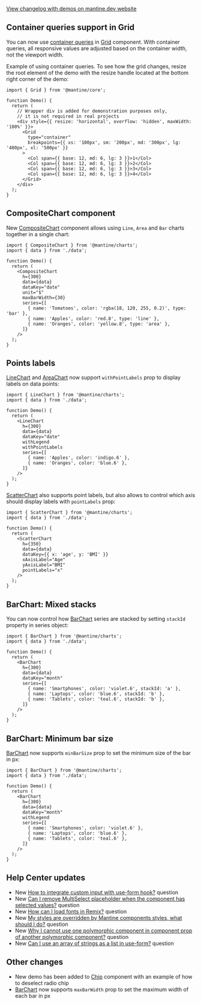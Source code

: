 [View changelog with demos on mantine.dev website](https://mantine.dev/changelog/7-13-0)

## Container queries support in Grid

You can now use [container queries](https://developer.mozilla.org/en-US/docs/Web/CSS/CSS_containment/Container_queries)
in [Grid](https://mantine.dev/core/grid) component. With container queries, all responsive values
are adjusted based on the container width, not the viewport width.

Example of using container queries. To see how the grid changes, resize the root element
of the demo with the resize handle located at the bottom right corner of the demo:

```tsx
import { Grid } from '@mantine/core';

function Demo() {
  return (
    // Wrapper div is added for demonstration purposes only,
    // it is not required in real projects
    <div style={{ resize: 'horizontal', overflow: 'hidden', maxWidth: '100%' }}>
      <Grid
        type="container"
        breakpoints={{ xs: '100px', sm: '200px', md: '300px', lg: '400px', xl: '500px' }}
      >
        <Col span={{ base: 12, md: 6, lg: 3 }}>1</Col>
        <Col span={{ base: 12, md: 6, lg: 3 }}>2</Col>
        <Col span={{ base: 12, md: 6, lg: 3 }}>3</Col>
        <Col span={{ base: 12, md: 6, lg: 3 }}>4</Col>
      </Grid>
    </div>
  );
}
```

## CompositeChart component

New [CompositeChart](https://mantine.dev/charts/composite-chart) component allows using `Line`, `Area` and `Bar` charts together in a single chart:

```tsx
import { CompositeChart } from '@mantine/charts';
import { data } from './data';

function Demo() {
  return (
    <CompositeChart
      h={300}
      data={data}
      dataKey="date"
      unit="$"
      maxBarWidth={30}
      series={[
        { name: 'Tomatoes', color: 'rgba(18, 120, 255, 0.2)', type: 'bar' },
        { name: 'Apples', color: 'red.8', type: 'line' },
        { name: 'Oranges', color: 'yellow.8', type: 'area' },
      ]}
    />
  );
}
```

## Points labels

[LineChart](https://mantine.dev/charts/line-chart) and [AreaChart](https://mantine.dev/charts/area-chart) now support `withPointLabels` prop to display labels on data points:

```tsx
import { LineChart } from '@mantine/charts';
import { data } from './data';

function Demo() {
  return (
    <LineChart
      h={300}
      data={data}
      dataKey="date"
      withLegend
      withPointLabels
      series={[
        { name: 'Apples', color: 'indigo.6' },
        { name: 'Oranges', color: 'blue.6' },
      ]}
    />
  );
}
```

[ScatterChart](https://mantine.dev/charts/scatter-chart) also supports point labels, but also allows to control which axis should display labels with `pointLabels` prop:

```tsx
import { ScatterChart } from '@mantine/charts';
import { data } from './data';

function Demo() {
  return (
    <ScatterChart
      h={350}
      data={data}
      dataKey={{ x: 'age', y: 'BMI' }}
      xAxisLabel="Age"
      yAxisLabel="BMI"
      pointLabels="x"
    />
  );
}
```

## BarChart: Mixed stacks

You can now control how [BarChart](https://mantine.dev/charts/bar-chart) series are stacked by setting `stackId` property in series object:

```tsx
import { BarChart } from '@mantine/charts';
import { data } from './data';

function Demo() {
  return (
    <BarChart
      h={300}
      data={data}
      dataKey="month"
      series={[
        { name: 'Smartphones', color: 'violet.6', stackId: 'a' },
        { name: 'Laptops', color: 'blue.6', stackId: 'b' },
        { name: 'Tablets', color: 'teal.6', stackId: 'b' },
      ]}
    />
  );
}
```

## BarChart: Minimum bar size

[BarChart](https://mantine.dev/charts/bar-chart) now supports `minBarSize` prop to set the minimum size of the bar in px:

```tsx
import { BarChart } from '@mantine/charts';
import { data } from './data';

function Demo() {
  return (
    <BarChart
      h={300}
      data={data}
      dataKey="month"
      withLegend
      series={[
        { name: 'Smartphones', color: 'violet.6' },
        { name: 'Laptops', color: 'blue.6' },
        { name: 'Tablets', color: 'teal.6' },
      ]}
    />
  );
}
```

## Help Center updates

- New [How to integrate custom input with use-form hook?](https://help.mantine.dev/q/custom-input-use-form) question
- New [Can I remove MultiSelect placeholder when the component has selected values?](https://help.mantine.dev/q/multiselect-value-placeholder) question
- New [How can I load fonts in Remix?](https://help.mantine.dev/q/remix-load-fonts) question
- New [My styles are overridden by Mantine components styles, what should I do?](https://help.mantine.dev/q/styles-order) question
- New [Why I cannot use one polymorphic component in component prop of another polymorphic component?](https://help.mantine.dev/q/polymorphic-in-polymorphic) question
- New [Can I use an array of strings as a list in use-form?](https://help.mantine.dev/q/list-of-strings-in-use-form) question

## Other changes

- New demo has been added to [Chip](https://mantine.dev/core/chip) component with an example of how to deselect radio chip
- [BarChart](https://mantine.dev/charts/bar-chart) now supports `maxBarWidth` prop to set the maximum width of each bar in px
